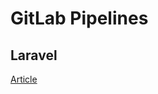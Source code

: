 # GitLab Pipelines
## Laravel

[Article](https://docs.gitlab.com/ee/ci/examples/laravel_with_gitlab_and_envoy/)
